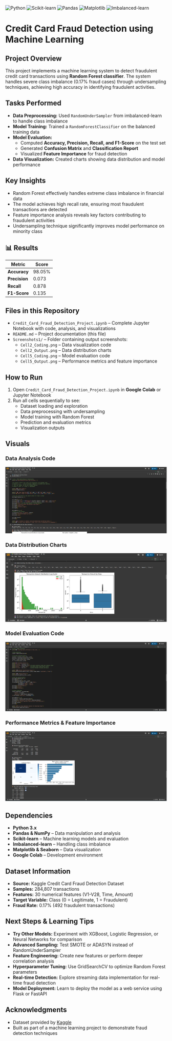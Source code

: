 ![Python](https://img.shields.io/badge/Python-3.x-blue)
![Scikit-learn](https://img.shields.io/badge/scikit--learn-1.2-green)
![Pandas](https://img.shields.io/badge/Pandas-1.5-blue)
![Matplotlib](https://img.shields.io/badge/Matplotlib-3.6-orange)
![Imbalanced-learn](https://img.shields.io/badge/Imbalanced--learn-0.10-lightgrey)

# Credit Card Fraud Detection using Machine Learning

## Project Overview
This project implements a machine learning system to detect fraudulent credit card transactions using **Random Forest classifier**. The system handles severe class imbalance (0.17% fraud cases) through undersampling techniques, achieving high accuracy in identifying fraudulent activities.

## Tasks Performed
- **Data Preprocessing:** Used `RandomUnderSampler` from imbalanced-learn to handle class imbalance
- **Model Training:** Trained a `RandomForestClassifier` on the balanced training data
- **Model Evaluation:** 
  - Computed **Accuracy, Precision, Recall, and F1-Score** on the test set
  - Generated **Confusion Matrix** and **Classification Report**
  - Visualized **Feature Importance** for fraud detection
- **Data Visualization:** Created charts showing data distribution and model performance

## Key Insights
- Random Forest effectively handles extreme class imbalance in financial data
- The model achieves high recall rate, ensuring most fraudulent transactions are detected
- Feature importance analysis reveals key factors contributing to fraudulent activities
- Undersampling technique significantly improves model performance on minority class

## 📊 Results
| Metric | Score |
|--------|-------|
| **Accuracy** | 98.05% |
| **Precision** | 0.073 |
| **Recall** | 0.878 |
| **F1-Score** | 0.135 |

## Files in this Repository
- `Credit_Card_Fraud_Detection_Project.ipynb` – Complete Jupyter Notebook with code, analysis, and visualizations
- `README.md` – Project documentation (this file)
- `Screenshots1/` – Folder containing output screenshots:
  - `Cell2_Coding.png` – Data visualization code
  - `Cell2_Output.png` – Data distribution charts
  - `Cell5_Coding.png` – Model evaluation code
  - `Cell5_Output.png` – Performance metrics and feature importance

## How to Run
1. Open `Credit_Card_Fraud_Detection_Project.ipynb` in **Google Colab** or Jupyter Notebook
2. Run all cells sequentially to see:
   - Dataset loading and exploration
   - Data preprocessing with undersampling
   - Model training with Random Forest
   - Prediction and evaluation metrics
   - Visualization outputs

## Visuals
### Data Analysis Code
![Data Analysis Code](Screenshots1/Cell%202%20Coding.png)

### Data Distribution Charts  
![Data Distribution](Screenshots1/Cell%202%20Output.png)

### Model Evaluation Code
![Model Evaluation Code](Screenshots1/Cell%205%20Coding.png)

### Performance Metrics & Feature Importance
![Model Performance](Screenshots1/Cell%205%20Output.png)

## Dependencies
- **Python 3.x**
- **Pandas & NumPy** – Data manipulation and analysis
- **Scikit-learn** – Machine learning models and evaluation
- **Imbalanced-learn** – Handling class imbalance
- **Matplotlib & Seaborn** – Data visualization
- **Google Colab** – Development environment

## Dataset Information
- **Source:** Kaggle Credit Card Fraud Detection Dataset
- **Samples:** 284,807 transactions
- **Features:** 30 numerical features (V1-V28, Time, Amount)
- **Target Variable:** Class (0 = Legitimate, 1 = Fraudulent)
- **Fraud Rate:** 0.17% (492 fraudulent transactions)

## Next Steps & Learning Tips
- **Try Other Models:** Experiment with XGBoost, Logistic Regression, or Neural Networks for comparison
- **Advanced Sampling:** Test SMOTE or ADASYN instead of RandomUnderSampler
- **Feature Engineering:** Create new features or perform deeper correlation analysis
- **Hyperparameter Tuning:** Use GridSearchCV to optimize Random Forest parameters
- **Real-time Detection:** Explore streaming data implementation for real-time fraud detection
- **Model Deployment:** Learn to deploy the model as a web service using Flask or FastAPI

## Acknowledgments
- Dataset provided by [Kaggle](https://www.kaggle.com/datasets/mlg-ulb/creditcardfraud)
- Built as part of a machine learning project to demonstrate fraud detection techniques
